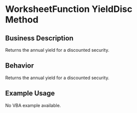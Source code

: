 # WorksheetFunction YieldDisc Method

## Business Description
Returns the annual yield for a discounted security.

## Behavior
Returns the annual yield for a discounted security.

## Example Usage
No VBA example available.